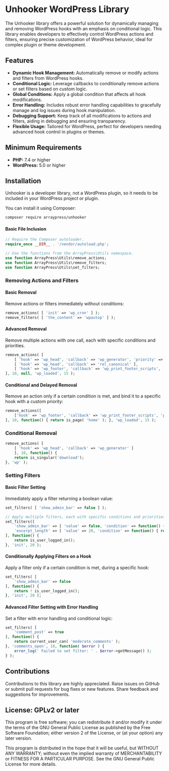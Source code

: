 # Unhooker WordPress Library

The Unhooker library offers a powerful solution for dynamically managing and removing WordPress hooks with an emphasis on conditional logic. This library enables developers to effectively control WordPress actions and filters, ensuring precise customization of WordPress behavior, ideal for complex plugin or theme development.

## Features ##

* **Dynamic Hook Management:** Automatically remove or modify actions and filters from WordPress hooks.
* **Conditional Logic:** Leverage callbacks to conditionally remove actions or set filters based on custom logic.
* **Global Conditions:** Apply a global condition that affects all hook modifications.
* **Error Handling:** Includes robust error handling capabilities to gracefully manage and log issues during hook manipulation.
* **Debugging Support:** Keep track of all modifications to actions and filters, aiding in debugging and ensuring transparency.
* **Flexible Usage:** Tailored for WordPress, perfect for developers needing advanced hook control in plugins or themes.

## Minimum Requirements ##

* **PHP:** 7.4 or higher
* **WordPress:** 5.0 or higher

## Installation ##

Unhooker is a developer library, not a WordPress plugin, so it needs to be included in your WordPress project or plugin.

You can install it using Composer:

```bash
composer require arraypress/unhooker
```

#### Basic File Inclusion

```php
// Require the Composer autoloader.
require_once __DIR__ . '/vendor/autoload.php';

// Use the functions from the ArrayPress\Utils namespace.
use function ArrayPress\Utils\remove_actions;
use function ArrayPress\Utils\remove_filters;
use function ArrayPress\Utils\set_filters;
```
### Removing Actions and Filters

#### Basic Removal

Remove actions or filters immediately without conditions:
```php
remove_actions( [ 'init' => 'wp_cron' ] );
remove_filters( [ 'the_content' => 'wpautop' ] );
```

#### Advanced Removal

Remove multiple actions with one call, each with specific conditions and priorities.

```php
remove_actions( [
    [ 'hook' => 'wp_head', 'callback' => 'wp_generator', 'priority' => 1 ],
    [ 'hook' => 'wp_head', 'callback' => 'rel_canonical' ],
    [ 'hook' => 'wp_footer', 'callback' => 'wp_print_footer_scripts', 'priority' => 20 ]
], 10, null, 'wp_loaded', 15 );
```

#### Conditional and Delayed Removal

Remove an action only if a certain condition is met, and bind it to a specific hook with a custom priority:

```php
remove_actions([
    ['hook' => 'wp_footer', 'callback' => 'wp_print_footer_scripts', 'priority' => 20]
], 10, function() { return is_page( 'home' ); }, 'wp_loaded', 15 );
```

### Conditional Removal

```php
remove_actions( [
    [ 'hook' => 'wp_head', 'callback' => 'wp_generator' ]
    ], 10, function() {
    return is_singular('download');
}, 'wp' );
```

### Setting Filters

#### Basic Filter Setting

Immediately apply a filter returning a boolean value:

```php
set_filters( [ 'show_admin_bar' => false ] );

// Apply multiple filters, each with specific conditions and priorities.
set_filters([
    'show_admin_bar' => [ 'value' => false, 'condition' => function() { return !current_user_can('administrator'); } ],
    'excerpt_length' => [ 'value' => 20, 'condition' => function() { return is_home(); } ]
], function() {
    return is_user_logged_in();
}, 'init', 20 );
```

#### Conditionally Applying Filters on a Hook

Apply a filter only if a certain condition is met, during a specific hook:

```php
set_filters( [
    'show_admin_bar' => false
], function() {
    return ! is_user_logged_in();
}, 'init', 20 );
```

#### Advanced Filter Setting with Error Handling

Set a filter with error handling and conditional logic:

```php
set_filters( [
    'comment_post' => true
], function() {
    return current_user_can( 'moderate_comments' );
}, 'comments_open', 10, function( $error ) {
    error_log(' Failed to set filter: ' . $error->getMessage() );
} );
```

## Contributions

Contributions to this library are highly appreciated. Raise issues on GitHub or submit pull requests for bug
fixes or new features. Share feedback and suggestions for improvements.

## License: GPLv2 or later

This program is free software; you can redistribute it and/or modify it under the terms of the GNU General Public
License as published by the Free Software Foundation; either version 2 of the License, or (at your option) any later
version.

This program is distributed in the hope that it will be useful, but WITHOUT ANY WARRANTY; without even the implied
warranty of MERCHANTABILITY or FITNESS FOR A PARTICULAR PURPOSE. See the GNU General Public License for more details.